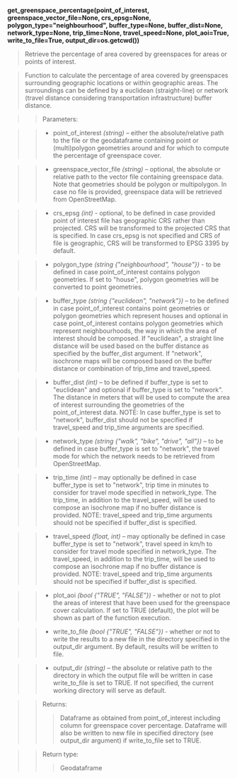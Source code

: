 **get_greenspace_percentage(point_of_interest, greenspace_vector_file=None, crs_epsg=None, polygon_type="neighbourhood", buffer_type=None, buffer_dist=None, network_type=None, trip_time=None, travel_speed=None, plot_aoi=True, write_to_file=True, output_dir=os.getcwd())**

> Retrieve the percentage of area covered by greenspaces for areas or points of interest.

> Function to calculate the percentage of area covered by greenspaces surrounding geographic locations or within geographic areas. The surroundings can be defined by a euclidean (straight-line) or network (travel distance considering transportation infrastructure) buffer distance. 

>> Parameters: 

>> - point_of_interest *(string)* – either the absolute/relative path to the file or the geodataframe containing point or (multi)polygon geometries around and for which to compute the percentage of greenspace cover.

>> - greenspace_vector_file *(string)* – optional, the absolute or relative path to the vector file containing greenspace data. Note that geometries should be polygon or multipolygon. In case no file is provided, greenspace data will be retrieved from OpenStreetMap.

>> - crs_epsg *(int)* - optional, to be defined in case provided point of interest file has geographic CRS rather than projected. CRS will be transformed to the projected CRS that is specified. In case crs_epsg is not specified and CRS of file is geographic, CRS will be transformed to EPSG 3395 by default.

>> - polygon_type *(string {"neighbourhood", "house"})* - to be defined in case point_of_interest contains polygon geometries. If set to "house", polygon geometries will be converted to point geometries.

>> - buffer_type *(string {"euclidean", "network"})* – to be defined in case point_of_interest contains point geometries or polygon geometries which represent houses and optional in case point_of_interest contains polygon geometries which represent neighbourhoods, the way in which the area of interest should be composed. If "euclidean", a straight line distance will be used based on the buffer distance as specified by the buffer_dist argument. If "network", isochrone maps will be composed based on the buffer distance or combination of trip_time and travel_speed.

>> - buffer_dist *(int)* – to be defined if buffer_type is set to "euclidean" and optional if buffer_type is set to "network". The distance in meters that will be used to compute the area of interest surrounding the geometries of the point_of_interest data. NOTE: In case buffer_type is set to "network", buffer_dist should not be specified if travel_speed and trip_time arguments are specified.

>> - network_type *(string {"walk", "bike", "drive", "all"})* – to be defined in case buffer_type is set to "network", the travel mode for which the network needs to be retrieved from OpenStreetMap.

>> - trip_time *(int)* – may optionally be defined in case buffer_type is set to "network", trip time in minutes to consider for travel mode specified in network_type. The trip_time, in addition to the travel_speed, will be used to compose an isochrone map if no buffer distance is provided. NOTE: travel_speed and trip_time arguments should not be specified if buffer_dist is specified.

>> - travel_speed *(float, int)* – may optionally be defined in case buffer_type is set to "network", travel speed in km/h to consider for travel mode specified in network_type. The travel_speed, in addition to the trip_time, will be used to compose an isochrone map if no buffer distance is provided. NOTE: travel_speed and trip_time arguments should not be specified if buffer_dist is specified.

>> - plot_aoi *(bool {"TRUE", "FALSE"})* - whether or not to plot the areas of interest that have been used for the greenspace cover calculation. If set to TRUE (default), the plot will be shown as part of the function execution.

>> - write_to_file *(bool {"TRUE", "FALSE"})* - whether or not to write the results to a new file in the directory specified in the output_dir argument. By default, results will be written to file.

>> - output_dir *(string)* – the absolute or relative path to the directory in which the output file will be written in case write_to_file is set to TRUE. If not specified, the current working directory will serve as default.

>>Returns:	
>>> Dataframe as obtained from point_of_interest including column for greenspace cover percentage. Dataframe will also be written to new file in specified directory (see output_dir argument) if write_to_file set to TRUE. 

>>Return type:	
>>> Geodataframe
